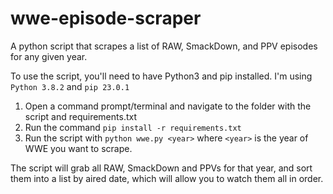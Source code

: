 # wwe-episode-scraper
A python script that scrapes a list of RAW, SmackDown, and PPV episodes for any given year.

To use the script, you'll need to have Python3 and pip installed.
I'm using `Python 3.8.2` and `pip 23.0.1`

1. Open a command prompt/terminal and navigate to the folder with the script and requirements.txt
2. Run the command `pip install -r requirements.txt`
3. Run the script with `python wwe.py <year>` where `<year>` is the year of WWE you want to scrape.

The script will grab all RAW, SmackDown and PPVs for that year, and sort them into a list by aired date, which will allow you to watch them all in order.
